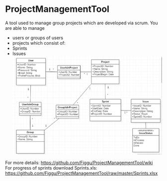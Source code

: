 # ProjectManagementTool
A tool used to manage  group projects which are developed via scrum.
You are able to manage
- users or groups of users
- projects which consist of:
 - Sprints
 - Issues
![Picture not loading](https://github.com/Figgu/ProjectManagementTool/blob/master/LogModell.PNG "Logisches Modell")

For more details: https://github.com/Figgu/ProjectManagementTool/wiki<br/>
For progress of sprints download Sprints.xls: https://github.com/Figgu/ProjectManagementTool/raw/master/Sprints.xlsx
